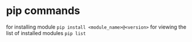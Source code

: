 # pip commands
for installing module ```pip install <module_name>@<version>```
for viewing the list of installed modules ```pip list```
